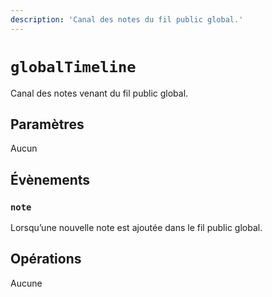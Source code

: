 ```yaml
---
description: 'Canal des notes du fil public global.'
---
```


# `globalTimeline`

Canal des notes venant du fil public global.

## Paramètres

Aucun

## Évènements

### `note`

<MkSchemaViewer :schema="{
	$ref: 'misskey://Note'
}"/>

Lorsqu’une nouvelle note est ajoutée dans le fil public global.

## Opérations

Aucune

